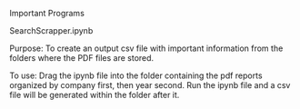 Important Programs

SearchScrapper.ipynb

Purpose: To create an output csv file with important information from the folders where the PDF files are stored. 

To use: Drag the ipynb file into the folder containing the pdf reports organized by company first, then year second. Run the ipynb file and a csv file will be generated within the folder after it.

